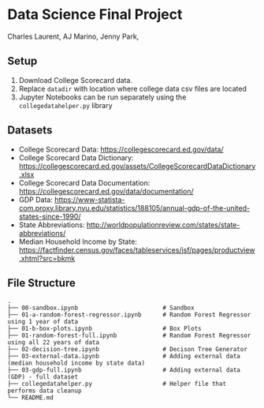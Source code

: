 # Data Science Final Project
Charles Laurent, AJ Marino, Jenny Park, 

## Setup
1. Download College Scorecard data. 
2. Replace `datadir` with location where college data csv files are located
3. Jupyter Notebooks can be run separately using the `collegedatahelper.py` library

## Datasets

* College Scorecard Data: https://collegescorecard.ed.gov/data/
* College Scorecard Data Dictionary: https://collegescorecard.ed.gov/assets/CollegeScorecardDataDictionary.xlsx
* College Scorecard Data Documentation: https://collegescorecard.ed.gov/data/documentation/
* GDP Data: https://www-statista-com.proxy.library.nyu.edu/statistics/188105/annual-gdp-of-the-united-states-since-1990/
* State Abbreviations: http://worldpopulationreview.com/states/state-abbreviations/
* Median Household Income by State: https://factfinder.census.gov/faces/tableservices/jsf/pages/productview.xhtml?src=bkmk


## File Structure

    .
    ├── 00-sandbox.ipynb                        # Sandbox
    ├── 01-a-random-forest-regressor.ipynb      # Random Forest Regressor using 1 year of data
    ├── 01-b-box-plots.ipynb                    # Box Plots
    ├── 01-random-forest-full.ipynb             # Random Forest Regressor using all 22 years of data
    ├── 02-decision-tree.ipynb                  # Decison Tree Generator
    ├── 03-external-data.ipynb                  # Adding external data (median household income by state data)
    ├── 03-gdp-full.ipynb                       # Adding external data (GDP) - full dataset
    ├── collegedatahelper.py                    # Helper file that performs data cleanup
    └── README.md
